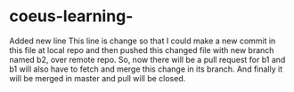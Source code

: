 # coeus-learning-
Added new line
This line is change so that I could make a new commit in this file at local repo and then pushed this changed file with new branch named b2, over remote repo.
So, now there will be a pull request for b1 and b1 will also have to fetch and merge this change in its branch. And finally it will be merged in master and pull will be closed.
